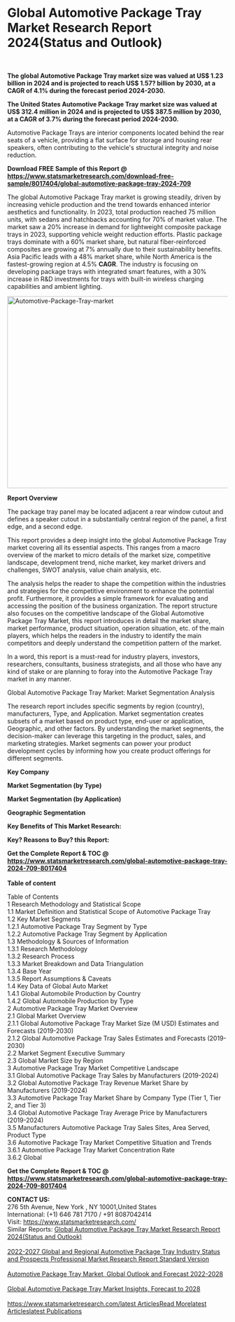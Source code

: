 <h1>Global Automotive Package Tray Market Research Report 2024(Status and Outlook)</h1><br/><p><strong>The global Automotive Package Tray market size was valued at US$ 1.23 billion in 2024 and is projected to reach US$ 1.57? billion by 2030, at a <strong>CAGR</strong> of 4.1% during the forecast period 2024-2030.</strong></p><p><strong>The United States Automotive Package Tray market size was valued at US$ 312.4 million in 2024 and is projected to US$ 387.5 million by 2030, at a <strong>CAGR</strong> of 3.7% during the forecast period 2024-2030.</strong></p><p>Automotive Package Trays are interior components located behind the rear seats of a vehicle, providing a flat surface for storage and housing rear speakers, often contributing to the vehicle's structural integrity and noise reduction.</p><p><strong>Download FREE Sample of this Report @ <a href="https://www.statsmarketresearch.com/download-free-sample/8017404/global-automotive-package-tray-2024-709">https://www.statsmarketresearch.com/download-free-sample/8017404/global-automotive-package-tray-2024-709</a></strong></p><p>The global Automotive Package Tray market is growing steadily, driven by increasing vehicle production and the trend towards enhanced interior aesthetics and functionality. In 2023, total production reached 75 million units, with sedans and hatchbacks accounting for 70% of market value. The market saw a 20% increase in demand for lightweight composite package trays in 2023, supporting vehicle weight reduction efforts. Plastic package trays dominate with a 60% market share, but natural fiber-reinforced composites are growing at 7% annually due to their sustainability benefits. Asia Pacific leads with a 48% market share, while North America is the fastest-growing region at 4.5% <strong>CAGR</strong>. The industry is focusing on developing package trays with integrated smart features, with a 30% increase in R&D investments for trays with built-in wireless charging capabilities and ambient lighting.</p><p><img alt="Automotive-Package-Tray-market" src="https://www.grandresearchstore.com/assets/report-images/Automotive_Package_Tray_market.png" style="width: 730px; height: 438px;"></p><p><strong>Report Overview</strong></p><p>The package tray panel may be located adjacent a rear window cutout and defines a speaker cutout in a substantially central region of the panel, a first edge, and a second edge.</p><p>This report provides a deep insight into the global Automotive Package Tray market covering all its essential aspects. This ranges from a macro overview of the market to micro details of the market size, competitive landscape, development trend, niche market, key market drivers and challenges, SWOT analysis, value chain analysis, etc.</p><p>The analysis helps the reader to shape the competition within the industries and strategies for the competitive environment to enhance the potential profit. Furthermore, it provides a simple framework for evaluating and accessing the position of the business organization. The report structure also focuses on the competitive landscape of the Global Automotive Package Tray Market, this report introduces in detail the market share, market performance, product situation, operation situation, etc. of the main players, which helps the readers in the industry to identify the main competitors and deeply understand the competition pattern of the market.</p><p>In a word, this report is a must-read for industry players, investors, researchers, consultants, business strategists, and all those who have any kind of stake or are planning to foray into the Automotive Package Tray market in any manner.</p><p>Global Automotive Package Tray Market: Market Segmentation Analysis</p><p>The research report includes specific segments by region (country), manufacturers, Type, and Application. Market segmentation creates subsets of a market based on product type, end-user or application, Geographic, and other factors. By understanding the market segments, the decision-maker can leverage this targeting in the product, sales, and marketing strategies. Market segments can power your product development cycles by informing how you create product offerings for different segments.</p><p><strong>Key Company</strong></p><p><strong>Market Segmentation (by Type)</strong></p><p><strong>Market Segmentation (<strong>by Application</strong>)</strong></p><p><strong>Geographic Segmentation</strong></p><p><strong>Key Benefits of This Market Research:</strong></p><p><strong>Key? <strong>Reasons to Buy</strong>? this Report:</strong></p><div><b>Get the Complete Report & TOC @ <a href="https://www.statsmarketresearch.com/global-automotive-package-tray-2024-709-8017404">https://www.statsmarketresearch.com/global-automotive-package-tray-2024-709-8017404</a></b></div><br><b>Table of content</b><p>Table of Contents<br /> 1 Research Methodology and Statistical Scope<br /> 1.1 Market Definition and Statistical Scope of Automotive Package Tray<br /> 1.2 Key Market Segments<br /> 1.2.1 Automotive Package Tray Segment by Type<br /> 1.2.2 Automotive Package Tray Segment by Application<br /> 1.3 Methodology & Sources of Information<br /> 1.3.1 Research Methodology<br /> 1.3.2 Research Process<br /> 1.3.3 Market Breakdown and Data Triangulation<br /> 1.3.4 Base Year<br /> 1.3.5 Report Assumptions & Caveats<br /> 1.4 Key Data of Global Auto Market<br /> 1.4.1 Global Automobile Production by Country<br /> 1.4.2 Global Automobile Production by Type<br /> 2 Automotive Package Tray Market Overview<br /> 2.1 Global Market Overview<br /> 2.1.1 Global Automotive Package Tray Market Size (M USD) Estimates and Forecasts (2019-2030)<br /> 2.1.2 Global Automotive Package Tray Sales Estimates and Forecasts (2019-2030)<br /> 2.2 Market Segment Executive Summary<br /> 2.3 Global Market Size by Region<br /> 3 Automotive Package Tray Market Competitive Landscape<br /> 3.1 Global Automotive Package Tray Sales by Manufacturers (2019-2024)<br /> 3.2 Global Automotive Package Tray Revenue Market Share by Manufacturers (2019-2024)<br /> 3.3 Automotive Package Tray Market Share by Company Type (Tier 1, Tier 2, and Tier 3)<br /> 3.4 Global Automotive Package Tray Average Price by Manufacturers (2019-2024)<br /> 3.5 Manufacturers Automotive Package Tray Sales Sites, Area Served, Product Type<br /> 3.6 Automotive Package Tray Market Competitive Situation and Trends<br /> 3.6.1 Automotive Package Tray Market Concentration Rate<br /> 3.6.2 Global<br><div><b>Get the Complete Report & TOC @ <a href="https://www.statsmarketresearch.com/global-automotive-package-tray-2024-709-8017404">https://www.statsmarketresearch.com/global-automotive-package-tray-2024-709-8017404</a></b></div></p> <b>CONTACT US:</b><br>276 5th Avenue, New York , NY 10001,United States<br>International: (+1) 646 781 7170 / +91 8087042414<br>Visit: <a href="https://www.statsmarketresearch.com/">https://www.statsmarketresearch.com/</a><br>Similar Reports: <a href="https://www.statsmarketresearch.com/global-automotive-package-tray-2024-709-8017404">Global Automotive Package Tray Market Research Report 2024(Status and Outlook)</a><br/><br/><a href="https://www.statsmarketresearch.com/global-automotive-package-tray-2024-709-8017404">2022-2027 Global and Regional Automotive Package Tray Industry Status and Prospects Professional Market Research Report Standard Version</a><br/><br/><a href="https://www.statsmarketresearch.com/global-automotive-package-tray-2024-709-8017404">Automotive Package Tray Market, Global Outlook and Forecast 2022-2028</a><br/><br/><a href="https://www.statsmarketresearch.com/global-automotive-package-tray-2024-709-8017404">Global Automotive Package Tray Market Insights, Forecast to 2028</a><br/><br/><a href="https://gyeongbokgung.com">https://www.statsmarketresearch.com/</a><a href="https://hallyeomaritime.com">latest Articles</a><a href="https://jingwansa.com">Read More</a><a href=https://nguoiviet.jp/">latest Articles</a><a href="https://www.intelmarketresearch.com/">latest Publications</a>